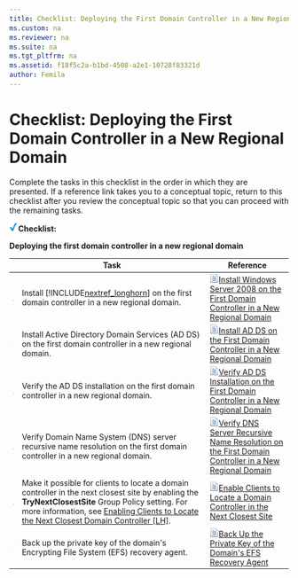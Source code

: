 ```yaml
---
title: Checklist: Deploying the First Domain Controller in a New Regional Domain
ms.custom: na
ms.reviewer: na
ms.suite: na
ms.tgt_pltfrm: na
ms.assetid: f18f5c2a-b1bd-4508-a2e1-10728f83321d
author: Femila
---
```

# Checklist: Deploying the First Domain Controller in a New Regional Domain
Complete the tasks in this checklist in the order in which they are presented. If a reference link takes you to a conceptual topic, return to this checklist after you review the conceptual topic so that you can proceed with the remaining tasks.  
  
![](../Image/2b05dce3-938f-4168-9b8f-1f4398cbdb9b.gif)**Checklist:**  
  
**Deploying the first domain controller in a new regional domain**  
  
||Task|Reference|  
|-|--------|-------------|  
|![](../Image/4d269a30-a873-45c5-87de-30ee6558e7b0.gif)|Install [!INCLUDE[nextref_longhorn](../Token/nextref_longhorn_md.md)] on the first domain controller in a new regional domain.|![](../Image/faa393df-4856-4431-9eda-4f4e5be72a90.gif)[Install Windows Server 2008 on the First Domain Controller in a New Regional Domain](../Topic/Install-Windows-Server-2008-on-the-First-Domain-Controller-in-a-New-Regional-Domain.md)|  
|![](../Image/4d269a30-a873-45c5-87de-30ee6558e7b0.gif)|Install Active Directory Domain Services \(AD DS\) on the first domain controller in a new regional domain.|![](../Image/faa393df-4856-4431-9eda-4f4e5be72a90.gif)[Install AD DS on the First Domain Controller in a New Regional Domain](../Topic/Install-AD-DS-on-the-First-Domain-Controller-in-a-New-Regional-Domain.md)|  
|![](../Image/4d269a30-a873-45c5-87de-30ee6558e7b0.gif)|Verify the AD DS installation on the first domain controller in a new regional domain.|![](../Image/faa393df-4856-4431-9eda-4f4e5be72a90.gif)[Verify AD DS Installation on the First Domain Controller in a New Regional Domain](../Topic/Verify-AD-DS-Installation-on-the-First-Domain-Controller-in-a-New-Regional-Domain.md)|  
|![](../Image/4d269a30-a873-45c5-87de-30ee6558e7b0.gif)|Verify Domain Name System \(DNS\) server recursive name resolution on the first domain controller in a new regional domain.|![](../Image/faa393df-4856-4431-9eda-4f4e5be72a90.gif)[Verify DNS Server Recursive Name Resolution on the First Domain Controller in a New Regional Domain](../Topic/Verify-DNS-Server-Recursive-Name-Resolution-on-the-First-Domain-Controller-in-a-New-Regional-Domain.md)|  
|![](../Image/4d269a30-a873-45c5-87de-30ee6558e7b0.gif)|Make it possible for clients to locate a domain controller in the next closest site by enabling the **TryNextClosestSite** Group Policy setting. For more information, see [Enabling Clients to Locate the Next Closest Domain Controller \[LH\]](assetId:///d4b00472-56d9-4399-8102-9b4d34b6088d).|![](../Image/faa393df-4856-4431-9eda-4f4e5be72a90.gif)[Enable Clients to Locate a Domain Controller in the Next Closest Site](../Topic/Enable-Clients-to-Locate-a-Domain-Controller-in-the-Next-Closest-Site.md)|  
|![](../Image/4d269a30-a873-45c5-87de-30ee6558e7b0.gif)|Back up the private key of the domain's Encrypting File System \(EFS\) recovery agent.|![](../Image/faa393df-4856-4431-9eda-4f4e5be72a90.gif)[Back Up the Private Key of the Domain's EFS Recovery Agent](../Topic/Back-Up-the-Private-Key-of-the-Domain-s-EFS-Recovery-Agent.md)|  
  
